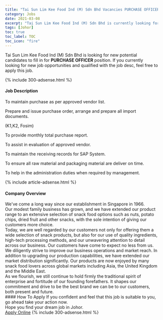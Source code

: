 ```yaml
---
title: "Tai Sun Lim Kee Food Ind (M) Sdn Bhd Vacancies PURCHASE OFFICER" 
category: Jobs 
date: 2021-03-08 
excerpt: "Tai Sun Lim Kee Food Ind (M) Sdn Bhd is currently looking for suitable person to fill in the PURCHASE OFFICER which based in Johor" 
tags: [Johor] 
toc: true 
toc_label: TOC 
toc_icon: "fire" 
--- 
```


<p>Tai Sun Lim Kee Food Ind (M) Sdn Bhd is looking for new potential candidates to fill in for <b>PURCHASE OFFICER</b> position. If you currently looking for new job opportunities and qualified with the job desc, feel free to apply this job.
</p>{% include 300-adsense.html %} 
<div><div><h4>Job Description</h4></div><div><div><span><div><p>To maintain purchase as per approved vendor list.</p><p>Prepare and issue purchase order, arrange and prepare all import documents.</p><p>(K1,K2, Fosim)</p><p>To provide monthly total purchase report.</p><p>To assist in evaluation of approved vendor.</p><p>To maintain the receiving records for SAP System.</p><p>To ensure all raw material and packaging material are deliver on time.</p><p>To help in the administration duties when required by management.</p></div></span></div></div></div> 
{% include article-adsense.html %} 
<div><div><h4>Company Overview</h4></div><div><div><span><div><div>
<div>We've come a long way since our establishment in Singapore in 1966.</div>
<div>Our modest family business has grown, and we have extended our product range to an extensive selection of snack food options such as nuts, potato chips, dried fruit and other snacks, with the sole intention of giving our customers more choice.</div>
<div>Today, we are well regarded by our customers not only for offering them a wide selection of snack products, but also for our use of quality ingredients, high-tech processing methods, and our unwavering attention to detail across our business. Our customers have come to expect no less from us.</div>
<div>We diligently strive to improve our business operations and market reach. In addition to upgrading our production capabilities, we have extended our market distribution significantly. Our products are now enjoyed by many snack food lovers across global markets including Asia, the United Kingdom and the Middle East.</div>
<div>As we flourish, we still continue to hold firmly the traditional spirit of enterprise and fortitude of our founding forefathers. It shapes our commitment and drive to be the best brand we can be to our customers, both present and future.</div>
</div></div></span></div></div></div> 
#### How To Apply 
If you confident and feel that this job is suitable to you, go ahead take your action now. <br/> 
Hope you find your dream job in Johor. <br/> 
<a href="https://www.jobstreet.com.my/en/job/purchase-officer-4499504?jobId=jobstreet-my-job-4499504&" class="btn btn--info" target="_blank" rel="nofollow noopenner">Apply Online</a> 
{% include 300-adsense.html %} 